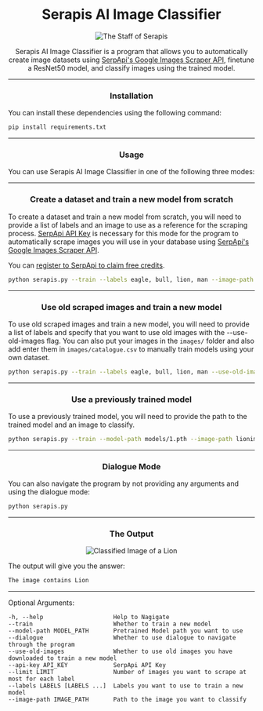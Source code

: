 <h1 align="center">Serapis AI Image Classifier</h1>

<p align="center">
  <img src="https://user-images.githubusercontent.com/73674035/211046713-2a96c5f3-6842-48d1-852c-57db0e007455.png" alt="The Staff of Serapis"/>
</p>

<p align="center">
  Serapis AI Image Classifier is a program that allows you to automatically create image datasets using <a href="https://serpapi.com/images-results">SerpApi's Google Images Scraper API</a>, finetune a ResNet50 model, and classify images using the trained model.
<br>
</p>


---

<h3 align="center">Installation</h3>

You can install these dependencies using the following command:
```bash
pip install requirements.txt
```

---

<h3 align="center">Usage</h3>

You can use Serapis AI Image Classifier in one of the following three modes:

---

<h3 align="center">Create a dataset and train a new model from scratch</h3>

To create a dataset and train a new model from scratch, you will need to provide a list of labels and an image to use as a reference for the scraping process.
[SerpApi API Key](https://serpapi.com/manage-api-key) is necessary for this mode for the program to automatically scrape images you will use in your database using [SerpApi's Google Images Scraper API](https://serpapi.com/images-results).

You can [register to SerpApi to claim free credits](https://serpapi.com/users/sign_up).

```bash
python serapis.py --train --labels eagle, bull, lion, man --image-path lionimage.jpg --api-key <SerpApi-API-KEY>
```

---

<h3 align="center">Use old scraped images and train a new model</h3>

To use old scraped images and train a new model, you will need to provide a list of labels and specify that you want to use old images with the --use-old-images flag.
You can also put your images in the `images/` folder and also add enter them in `images/catalogue.csv` to manually train models using your own dataset.

```bash
python serapis.py --train --labels eagle, bull, lion, man --use-old-images --image-path lionimage.jpg
```

---

<h3 align="center">Use a previously trained model</h3>

To use a previously trained model, you will need to provide the path to the trained model and an image to classify.

```bash
python serapis.py --train --model-path models/1.pth --image-path lionimage.jpg
```

---

<h3 align="center">Dialogue Mode</h3>

You can also navigate the program by not providing any arguments and using the dialogue mode:

```bash
python serapis.py
```

---

<h3 align="center">The Output</h3>
<p align="center">
<img src="https://user-images.githubusercontent.com/73674035/211052320-f53cc530-6047-4ac3-8177-53f3daa6371a.png" alt="Classified Image of a Lion"/>
</p>

The output will give you the answer:

```bash
The image contains Lion
```

---

Optional Arguments:

    -h, --help                    Help to Nagigate
    --train                       Whether to train a new model
    --model-path MODEL_PATH       Pretrained Model path you want to use
    --dialogue                    Whether to use dialogue to navigate through the program
    --use-old-images              Whether to use old images you have downloaded to train a new model
    --api-key API_KEY             SerpApi API Key
    --limit LIMIT                 Number of images you want to scrape at most for each label
    --labels LABELS [LABELS ...]  Labels you want to use to train a new model
    --image-path IMAGE_PATH       Path to the image you want to classify

